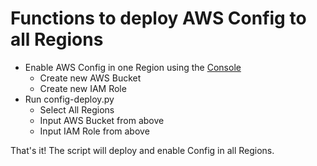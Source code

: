 # Functions to deploy AWS Config to all Regions #

- Enable AWS Config in one Region using the [Console](https://docs.aws.amazon.com/config/latest/developerguide/gs-console.html)
    - Create new AWS Bucket
    - Create new IAM Role
- Run config-deploy.py
    - Select All Regions
    - Input AWS Bucket from above
    - Input IAM Role from above

That's it! The script will deploy and enable Config in all Regions.